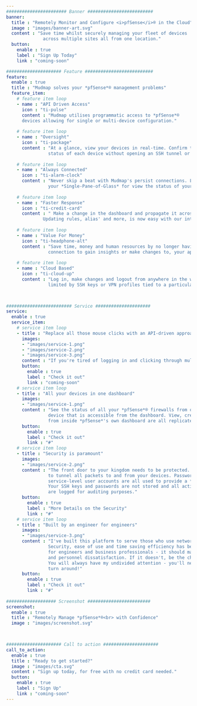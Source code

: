 ```yaml
---
####################### Banner #########################
banner:
  title : "Remotely Monitor and Configure <i>pfSense</i>® in the Cloud"
  image : "images/banner-art.svg"
  content : "Save time whilst securely managing your fleet of devices 
              across multiple sites all from one location."
  button:
    enable : true
    label : "Sign Up Today"
    link : "coming-soon"

##################### Feature ##########################
feature:
  enable : true
  title : "Mudmap solves your *pfSense*® management problems"
  feature_item:
    # feature item loop
    - name : "API Driven Access"
      icon : "ti-pulse"
      content : "Mudmap utilises programmatic access to *pfSense*® 
      devices allowing for single or multi-device configuration."
      
    # feature item loop
    - name : "Oversight"
      icon : "ti-package"
      content : "At a glance, view your devices in real-time. Confirm the 
                status of each device without opening an SSH tunnel or VPN connection."
      
    # feature item loop
    - name : "Always Connected"
      icon : "ti-alarm-clock"
      content : "Never skip a beat with Mudmap's persist connections. Let it be 
                your *Single-Pane-of-Glass* for view the status of your devices."
      
    # feature item loop
    - name : "Faster Response"
      icon : "ti-credit-card"
      content : " Make a change in the dashboard and propagate it across as many devices as needed. 
              Updating rules, alias' and more, is now easy with our interface."
      
    # feature item loop
    - name : "Value For Money"
      icon : "ti-headphone-alt"
      content : "Save time, money and human resources by no longer having to open a SSH or VPN
                connection to gain insights or make changes to, your appliances."
      
    # feature item loop
    - name : "Cloud Based"
      icon : "ti-cloud-up"
      content : "Log in, make changes and logout from anywhere in the world. No longer are you
                limited by SSH keys or VPN profiles tied to a particular asset inside your network."
      


######################### Service #####################
service:
  enable : true
  service_item:
    # service item loop
    - title : "Replace all those mouse clicks with an API-driven approach."
      images:
      - "images/service-1.png"
      - "images/service-2.png"
      - "images/service-3.png"
      content : "If you're tired of logging in and clicking through multiple panels and tabs then Mudmap has your back. Mudmap deploys an API on to your firewall making remote manipulation easy. Now you can use one platform to view, update or delete records on your devices."
      button:
        enable : true
        label : "Check it out"
        link : "coming-soon"
    # service item loop
    - title : "All your devices in one dashboard"
      images:
      - "images/service-1.png"
      content : "See the status of all your *pfSense*® firewalls from one page. You can also get a detailed view for any
                device that is accessible from the dashboard. View, create, update or delete operations you're used to
                from inside *pfSense*'s own dashboard are all replicated within Mudmap. Everything in one location."
      button:
        enable : true
        label : "Check it out"
        link : "#"
    # service item loop
    - title : "Security is paramount"
      images:
      - "images/service-2.png"
      content : "The front door to your kingdom needs to be protected. That's why SSH is used under the hood
                to tunnel all packets to and from your devices. Passwordless-SSH, API token authentication and
                service-level user accounts are all used to provide a *defence-in-depth* approach to security.
                Your SSH keys and passwords are not stored and all actions within the application and on your device
                are logged for auditing purposes."
      button:
        enable : true
        label : "More Details on the Security"
        link : "#"
    # service item loop
    - title : "Built by an engineer for engineers"
      images:
      - "images/service-3.png"
      content : "I've built this platform to serve those who use network security appliances every day.
                Security, ease of use and time saving efficiency has been front of mind. Mudmap is meant
                for engineers and business professionals - it should make you money by saving time
                and personnel dissatisfaction. If it doesn't, be the change you want to see and get in touch.
                You will always have my undivided attention - you'll never get an automated reply with 14 day SLA
                turn around!"
      button:
        enable : true
        label : "Check it out"
        link : "#"
        
################### Screenshot ########################
screenshot:
  enable : true
  title : "Remotely Manage *pfSense*®<br> with Confidence"
  image : "images/screenshot.svg"

  

##################### Call to action #####################
call_to_action:
  enable : true
  title : "Ready to get started?"
  image : "images/cta.svg"
  content : "Sign up today, for free with no credit card needed."
  button:
    enable : true
    label : "Sign Up"
    link : "coming-soon"
---
```

